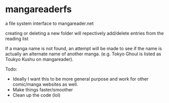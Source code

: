 # mangareaderfs
a file system interface to mangareader.net

creating or deleting a new folder will repectively add/delete entries from the reading list

If a manga name is not found, an attempt will be made to see if the name is actually an alternate name of another manga. (e.g. Tokyo Ghoul is listed as Toukyo Kushu on mangareader).


Todo:

+ Ideally I want this to be more general purpose and work for other comic/manga websites as well.
+ Make things faster/smoother
+ Clean up the code (lol)

